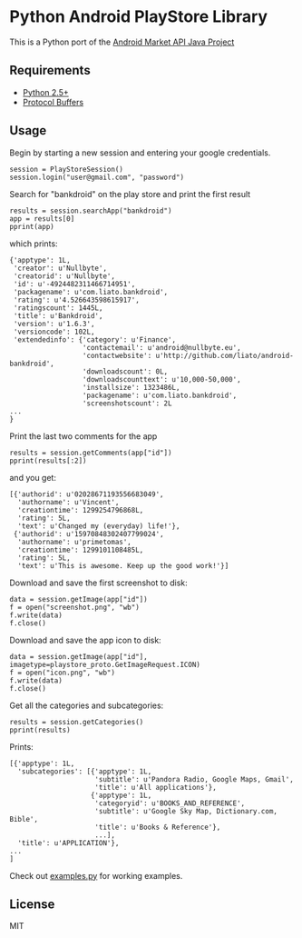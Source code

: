 # Python Android PlayStore Library

This is a Python port of the [Android Market API Java Project](http://code.google.com/p/android-market-api/)


## Requirements
* [Python 2.5+](http://www.python.org)
* [Protocol Buffers](http://code.google.com/p/protobuf/)

## Usage

Begin by starting a new session and entering your google credentials.

    session = PlayStoreSession()
    session.login("user@gmail.com", "password")
    
Search for "bankdroid" on the play store and print the first result

    results = session.searchApp("bankdroid")
    app = results[0]
    pprint(app)

which prints:

    {'apptype': 1L,
     'creator': u'Nullbyte',
     'creatorid': u'Nullbyte',
     'id': u'-4924482311466714951',
     'packagename': u'com.liato.bankdroid',
     'rating': u'4.526643598615917',
     'ratingscount': 1445L,
     'title': u'Bankdroid',
     'version': u'1.6.3',
     'versioncode': 102L,
     'extendedinfo': {'category': u'Finance',
                      'contactemail': u'android@nullbyte.eu',
                      'contactwebsite': u'http://github.com/liato/android-bankdroid',
                      'downloadscount': 0L,
                      'downloadscounttext': u'10,000-50,000',
                      'installsize': 1323486L,
                      'packagename': u'com.liato.bankdroid',
                      'screenshotscount': 2L
    ...
    }

Print the last two comments for the app

    results = session.getComments(app["id"])
    pprint(results[:2])
    
and you get:

    [{'authorid': u'02028671193556683049',
      'authorname': u'Vincent',
      'creationtime': 1299254796868L,
      'rating': 5L,
      'text': u'Changed my (everyday) life!'},
     {'authorid': u'15970848302407799024',
      'authorname': u'primetomas',
      'creationtime': 1299101108485L,
      'rating': 5L,
      'text': u'This is awesome. Keep up the good work!'}]
    
Download and save the first screenshot to disk:

    data = session.getImage(app["id"])
    f = open("screenshot.png", "wb")
    f.write(data)
    f.close()

Download and save the app icon to disk:

    data = session.getImage(app["id"], imagetype=playstore_proto.GetImageRequest.ICON)
    f = open("icon.png", "wb")
    f.write(data)
    f.close()
    
Get all the categories and subcategories:

    results = session.getCategories()
    pprint(results)
    
Prints:

    [{'apptype': 1L,
      'subcategories': [{'apptype': 1L,
                         'subtitle': u'Pandora Radio, Google Maps, Gmail',
                         'title': u'All applications'},
                        {'apptype': 1L,
                         'categoryid': u'BOOKS_AND_REFERENCE',
                         'subtitle': u'Google Sky Map, Dictionary.com, Bible',
                         'title': u'Books & Reference'},
                         ...],
      'title': u'APPLICATION'},
    ...
    ]


Check out [examples.py](blob/master/examples.py) for working examples.

## License

MIT
